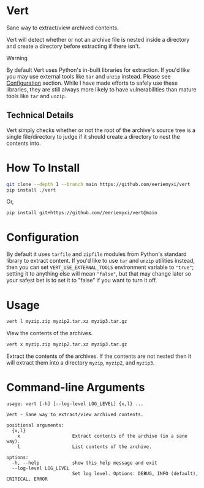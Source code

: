 # Vert
Sane way to extract/view archived contents.

Vert will detect whether or not an archive file is nested inside a directory and
create a directory before extracting if there isn't.

> [!WARNING] 
> By default Vert uses Python's in-built libraries for extraction. If
> you'd like you may use external tools like `tar` and `unzip` instead. Please
> see [Configuration](#configuration) section. While I have made efforts to
> safely use these libraries, they are still always more likely to have
> vulnerabilities than mature tools like `tar` and `unzip`.

## Technical Details
Vert simply checks whether or not the root of the archive's source tree is a
single file/directory to judge if it should create a directory to nest the
contents into.

# How To Install
```bash
git clone --depth 1 --branch main https://github.com/eeriemyxi/vert
pip install ./vert
```
Or,
```
pip install git+https://github.com//eeriemyxi/vert@main
```
# Configuration
By default it uses `tarfile` and `zipfile` modules from Python's standard
library to extract content. If you'd like to use `tar` and `unzip` utilities
instead, then you can set `VERT_USE_EXTERNAL_TOOLS` environment variable to
`"true"`; setting it to anything else will mean `"false"`, but that may change
later so your safest bet is to set it to "false" if you want to turn it off.

# Usage
```bash
vert l myzip.zip myzip2.tar.xz myzip3.tar.gz
```
View the contents of the archives.

```bash
vert x myzip.zip myzip2.tar.xz myzip3.tar.gz
```
Extract the contents of the archives. If the contents are not nested then it will extract
them into a directory `myzip`, `myzip2`, and `myzip3`.

# Command-line Arguments
```
usage: vert [-h] [--log-level LOG_LEVEL] {x,l} ...

Vert - Sane way to extract/view archived contents.

positional arguments:
  {x,l}
    x                   Extract contents of the archive (in a sane way).
    l                   List contents of the archive.

options:
  -h, --help            show this help message and exit
  --log-level LOG_LEVEL
                        Set log level. Options: DEBUG, INFO (default), CRITICAL, ERROR
```
